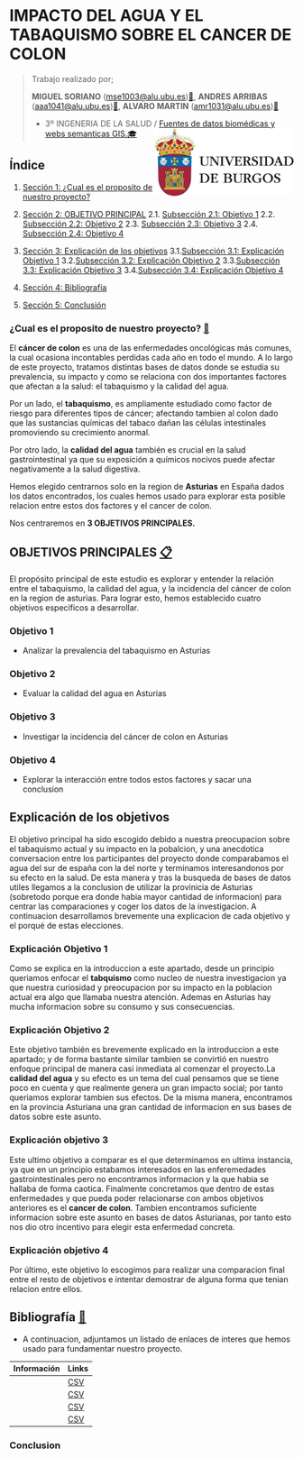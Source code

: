 # IMPACTO DEL AGUA Y EL TABAQUISMO SOBRE EL CANCER DE COLON

> Trabajo realizado por;
>
> **MIGUEL SORIANO** ([mse1003\@alu.ubu.es](mailto:mse1003@alu.ubu.es))[📩](https://emojipedia.org/shortcodes),
> **ANDRES ARRIBAS** ([aaa1041\@alu.ubu.es](mailto:aaa1041@alu.ubu.es))[📩](https://emojipedia.org/shortcodes),
> **ALVARO MARTIN** ([amr1031\@alu.ubu.es](mailto:amr1031@alu.ubu.es))[📩](https://emojipedia.org/shortcodes)
> - 3º INGENERIA DE LA SALUD / [Fuentes de datos biomédicas y webs semanticas GIS.](https://ubuvirtual.ubu.es/course/view.php?id=14468)[🎓](https://emojipedia.org/shortcodes) <img src='INPUT/IMAGENES/escudoUBU.jpeg' align="right" height="120" />




## Índice

1.  [Sección 1: ¿Cual es el proposito de nuestro proyecto?](#sección-1-¿cual-es-el-proposito-de-nuestro-proyecto-investigación?)

2.  [Sección 2: OBJETIVO PRINCIPAL](#sección-2-OBJETIVO-PRINCIPAL) 2.1. [Subsección 2.1: Objetivo 1](#subsección-21-Objetivo-1) 2.2. [Subsección 2.2: Objetivo 2](#subsección-22-Objetivo-2) 2.3. [Subsección 2.3: Objetivo 3](#subsección-22-Objetivo-3)  2.4. [Subsección 2.4: Objetivo 4](#subsección-24-Objetivo-4)

3.  [Sección 3: Explicación de los objetivos](#sección-3-Explicación-de-los-objetivos) 
3.1.[Subsección 3.1: Explicación Objetivo 1](#subsección-31-Explicación-Objetivo-1) 
3.2.[Subsección 3.2: Explicación Objetivo 2](#subsección-32-Explicación-Objetivo-2) 
3.3.[Subsección 3.3: Explicación Objetivo 3](#subsección-33-Explicación-Objetivo-3) 
3.4.[Subsección 3.4: Explicación Objetivo 4](#subsección-34-Explicación-Objetivo-4)

4.  [Sección 4: Bibliografía](#sección-4-Bibliografía)

5.  [Sección 5: Conclusión](#sección-5-Conclusión)

### ¿Cual es el proposito de nuestro proyecto? [🔎](https://emojipedia.org/shortcodes)

El **cáncer de colon** es una de las enfermedades oncológicas más comunes, la cual ocasiona incontables perdidas cada año en todo el mundo. A lo largo de este proyecto, tratamos distintas bases de datos donde se estudia su prevalencia, su impacto y como se relaciona con dos importantes factores que afectan a la salud: el tabaquismo y la calidad del agua.

Por un lado, el **tabaquismo**, es ampliamente estudiado como factor de riesgo para diferentes tipos de cáncer; afectando tambien al colon dado que las sustancias químicas del tabaco dañan las células intestinales promoviendo su crecimiento anormal.

Por otro lado, la **calidad del agua** también es crucial en la salud gastrointestinal ya que su exposición a químicos nocivos puede afectar negativamente a la salud digestiva.

Hemos elegido centrarnos solo en la region de **Asturias** en España dados los datos encontrados, los cuales hemos usado para explorar esta posible relacion entre estos dos factores y el cancer de colon.

Nos centraremos en **3 OBJETIVOS PRINCIPALES.**

## OBJETIVOS PRINCIPALES [📋](https://emojipedia.org/shortcodes)

El propósito principal de este estudio es explorar y entender la relación entre el tabaquismo, la calidad del agua, y la incidencia del cáncer de colon en la region de asturias. Para lograr esto, hemos establecido cuatro objetivos específicos a desarrollar.

### **Objetivo 1**

-   Analizar la prevalencia del tabaquismo en Asturias

### **Objetivo 2**

-   Evaluar la calidad del agua en Asturias

### **Objetivo 3**

- Investigar la incidencia del cáncer de colon en Asturias

### **Objetivo 4**

- Explorar la interacción entre todos estos factores y sacar una conclusion 


## Explicación de los objetivos

El objetivo principal ha sido escogido debido a nuestra preocupacion sobre el tabaquismo actual y su impacto en la pobalcion, y una anecdotica conversacion entre los participantes del proyecto donde comparabamos el agua del sur de españa con la del norte y terminamos interesandonos por su efecto en la salud. De esta manera y tras la busqueda de bases de datos utiles llegamos a la conclusion de utilizar la provinicia de Asturias (sobretodo porque era donde habia mayor cantidad de informacion) para centrar las comparaciones y coger los datos de la investigacion.
A continuacion desarrollamos brevemente una explicacion de cada objetivo y el porqué de estas elecciones.

### **Explicación Objetivo 1**

Como se explica en la introduccion a este apartado, desde un principio queriamos enfocar el **tabquismo** como nucleo de nuestra investigacion ya que nuestra curiosidad y preocupacion por su impacto en la poblacion actual era algo que llamaba nuestra atención. Ademas en Asturias hay mucha informacion sobre su consumo y sus consecuencias.

### **Explicación Objetivo 2**

Este objetivo también es brevemente explicado en la introduccion a este apartado; y de forma bastante similar tambien se convirtió en nuestro enfoque principal de manera casi inmediata al comenzar el proyecto.La **calidad del agua** y su efecto es un tema del cual pensamos que se tiene poco en cuenta y que realmente genera un gran impacto social; por tanto queriamos explorar tambien sus efectos. De la misma manera, encontramos en la provincia Asturiana una gran cantidad de informacion en sus bases de datos sobre este asunto. 

### **Explicación objetivo 3**

Este ultimo objetivo a comparar es el que determinamos en ultima instancia, ya que en un principio estabamos interesados en las enferemedades gastrointestinales pero no encontramos informacion y la que habia se hallaba de forma caotica. Finalmente concretamos que dentro de estas enfermedades y que pueda poder relacionarse con ambos objetivos anteriores es el **cancer de colon**. Tambien encontramos suficiente informacion sobre este asunto en bases de datos Asturianas, por tanto esto nos dio otro incentivo para elegir esta enfermedad concreta.

### **Explicación objetivo 4**

Por último, este objetivo lo escogimos para realizar una comparacion final entre el resto de objetivos e intentar demostrar de alguna forma que tenian relacion entre ellos.

## Bibliografía [📰](https://emojipedia.org/shortcodes)

-   A continuacion, adjuntamos un listado de enlaces de interes que hemos usado para fundamentar nuestro proyecto.

| **Información**         | **Links**                                                                                   |
|:------------------------|:--------------------------------------------------------------------------------------------|
|                           | [CSV](https://)                |
|                           | [CSV](https://)                   |
|                           | [CSV](https://) |
|                           | [CSV](https://)               |

### Conclusion




